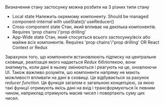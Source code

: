 Визначення стану застосунку можна розбити на 3 різних типи стану
  - Local state
    Належить окремому компоненту. Should be managed component-internal with useState()/ useReducer()
  - Cross-component state
    Стан, який впливає на декілька компонентів. Requires 'prop chains'/'prop drilling'
  - App-Wide state
    Стан, який стосується всього застосунку/всіх або майже всіх компонентів.
     Requires 'prop chains'/'prop drilling' OR React Context or Redux

Зарахунок того, що компоненти встановлюють підписку на центральне сховище, реалізація якого надається *Redux* бібліотекою, вони знатимуть, коли дані в ньому змінюються і реагують на це, оновлюючи UI.
Також важливо розуміти, шо компоненти напряму не мають можливості впливати на дані в сховищі. Це відбувається за рахунок _reducer function_. Ця функція загалом є загальною концепцією, за якою такі функції отримують якісь дані на вхід і трансформуються їх певним чином, наприклад отримують масив чисел і повертають суму цих чисел.